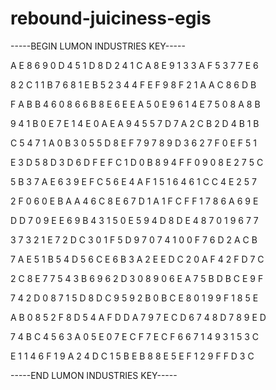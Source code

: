 # rebound-juiciness-egis

-----BEGIN LUMON INDUSTRIES KEY-----

A E 8 6 9 0 D 4 5 1 D 8 D 2 4 1 C A 8 E 9 1 3 3 A F 5 3 7 7 E 6

8 2 C 1 1 B 7 6 8 1 E B 5 2 3 4 4 F E F 9 8 F 2 1 A A C 8 6 D B

F A B B 4 6 0 8 6 6 B 8 E 6 E E A 5 0 E 9 6 1 4 E 7 5 0 8 A 8 B

9 4 1 B 0 E 7 E 1 4 E 0 A E A 9 4 5 5 7 D 7 A 2 C B 2 D 4 B 1 B

C 5 4 7 1 A 0 B 3 0 5 5 D 8 E F 7 9 7 8 9 D 3 6 2 7 F 0 E F 5 1

E 3 D 5 8 D 3 D 6 D F E F C 1 D 0 B 8 9 4 F F 0 9 0 8 E 2 7 5 C

5 B 3 7 A E 6 3 9 E F C 5 6 E 4 A F 1 5 1 6 4 6 1 C C 4 E 2 5 7

2 F 0 6 0 E B A A 4 6 C 8 E 6 7 D 1 A 1 F C F F 1 7 8 6 A 6 9 E

D D 7 0 9 E E 6 9 B 4 3 1 5 0 E 5 9 4 D 8 D E 4 8 7 0 1 9 6 7 7

3 7 3 2 1 E 7 2 D C 3 0 1 F 5 D 9 7 0 7 4 1 0 0 F 7 6 D 2 A C B

7 A E 5 1 B 5 4 D 5 6 C E 6 B 3 A 2 E E D C 2 0 A F 4 2 F D 7 C

2 C 8 E 7 7 5 4 3 B 6 9 6 2 D 3 0 8 9 0 6 E A 7 5 B D B C E 9 F

7 4 2 D 0 8 7 1 5 D 8 D C 9 5 9 2 B 0 B C E 8 0 1 9 9 F 1 8 5 E

A B 0 8 5 2 F 8 D 5 4 A F D D A 7 9 7 E C D 6 7 4 8 D 7 8 9 E D

7 4 B C 4 5 6 3 A 0 5 E 0 7 E C F 7 E C F 6 6 7 1 4 9 3 1 5 3 C

E 1 1 4 6 F 1 9 A 2 4 D C 1 5 B E B 8 8 E 5 E F 1 2 9 F F D 3 C

-----END LUMON INDUSTRIES KEY-----
